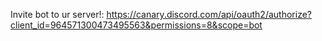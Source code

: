 Invite bot to ur server!: https://canary.discord.com/api/oauth2/authorize?client_id=964571300473495563&permissions=8&scope=bot 

